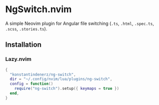 # NgSwitch.nvim

A simple Neovim plugin for Angular file switching (`.ts`, `.html`, `.spec.ts`, `.scss`, `.stories.ts`).

## Installation

### Lazy.nvim

```lua
{
  "konstantindenerz/ng-switch",
  dir = "~/.config/nvim/lua/plugins/ng-switch",
  config = function()
    require("ng-switch").setup({ keymaps = true })
  end,
}
```
